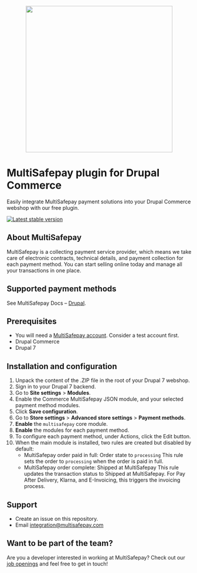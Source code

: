 <p align="center">
  <img src="https://www.multisafepay.com/img/multisafepaylogo.svg" width="400px" position="center">
</p>

# MultiSafepay plugin for Drupal Commerce

Easily integrate MultiSafepay payment solutions into your Drupal Commerce webshop with our free plugin.

[![Latest stable version](https://img.shields.io/github/release/multisafepay/Drupal-Commerce.svg)](https://github.com/MultiSafepay/Drupal-Commerce/releases)

## About MultiSafepay

MultiSafepay is a collecting payment service provider, which means we take care of electronic contracts, technical details, and payment collection for each payment method. You can start selling online today and manage all your transactions in one place.

## Supported payment methods

See MultiSafepay Docs – [Drupal](https://docs.multisafepay.com/docs/drupal).

## Prerequisites

- You will need a [MultiSafepay account](https://testmerchant.multisafepay.com/signup). Consider a test account first.
- Drupal Commerce
- Drupal 7

## Installation and configuration

1. Unpack the content of the .ZIP file in the root of your Drupal 7 webshop.
2. Sign in to your Drupal 7 backend.
3. Go to **Site settings** > **Modules**.
4. Enable the Commerce MultiSafepay JSON module, and your selected payment method modules.
5. Click **Save configuration**.
6. Go to **Store settings** > **Advanced store settings** > **Payment methods**.
7. **Enable** the `multisafepay` core module.
8. **Enable** the modules for each payment method.
9. To configure each payment method, under Actions, click the Edit button.
10. When the main module is installed, two rules are created but disabled by default:
    - MultiSafepay order paid in full: Order state to `processing`
    This rule sets the order to `processing` when the order is paid in full.
    - MultiSafepay order complete: Shipped at MultiSafepay
    This rule updates the transaction status to Shipped at MultiSafepay. 
    For Pay After Delivery, Klarna, and E-Invoicing, this triggers the invoicing process.
 
## Support

- Create an issue on this repository. 
- Email <a href="mailto:integration@multisafepay.com">integration@multisafepay.com</a>

## Want to be part of the team?

Are you a developer interested in working at MultiSafepay? Check out our [job openings](https://www.multisafepay.com/careers/#jobopenings) and feel free to get in touch!
